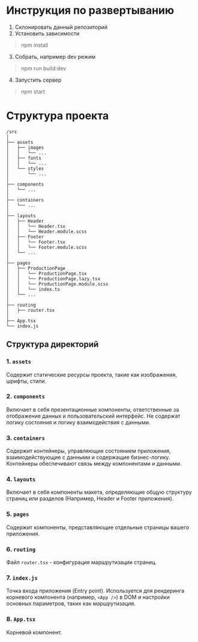 Инструкция по развертыванию
=============================================

1. Склонировать данный репозиторий
2. Установить зависимости
>npm install
3. Собрать, например dev режим
>npm run build:dev
4. Запустить сервер
>npm start


# Структура проекта
```
/src
│
├── assets
│   ├── images
│   │   └── ...
│   ├── fonts
│   │   └── ...
│   └── styles
│       └── ...
│
├── components
│   └── ...
│
├── containers
│   └── ...
│
├── layouts
│   ├── Header
│   │   └── Header.tsx
│   │   └── Header.module.scss
│   ├── Footer
│   │   └── Footer.tsx
│   │   └── Footer.module.scss
│   └── ...
│
├── pages
│   ├── ProductionPage
│   │   └── ProductionPage.tsx
│   │   └── ProductionPage.lazy.tsx
│   │   └── ProductionPage.module.scss
│   │   └── index.ts
│   └── ...
│
├── routing
│   ├── router.tsx
│
├── App.tsx
└── index.js
```

## Структура директорий

### 1. `assets`
Содержит статические ресурсы проекта, такие как изображения, шрифты, стили.

### 2. `components`
Включает в себя презентационные компоненты, ответственные за отображение данных и пользовательский интерфейс.
Не содержат логику состояния и логику взаимодействия с данными.

### 3. `containers`
Содержит контейнеры, управляющие состоянием приложения, взаимодействующие с данными и содержащие бизнес-логику.
Контейнеры обеспечивают связь между компонентами и данными.

### 4. `layouts`
Включает в себя компоненты макета, определяющие общую структуру страниц или разделов (Например, Header и Footer приложения).

### 5. `pages`
Содержит компоненты, представляющие отдельные страницы вашего приложения.

### 6. `routing`
Файл `router.tsx` - конфигурация маршрутизации страниц.

### 7. `index.js`
Точка входа приложения (Entry point). Используется для рендеринга корневого компонента (например, `<App />`) в DOM и настройки основных параметров, таких как маршрутизация.

### 8. `App.tsx`
Корневой компонент.
